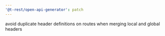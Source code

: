 ```yaml
---
'@t-rest/open-api-generator': patch
---
```


avoid duplicate header definitions on routes when merging local and global headers
